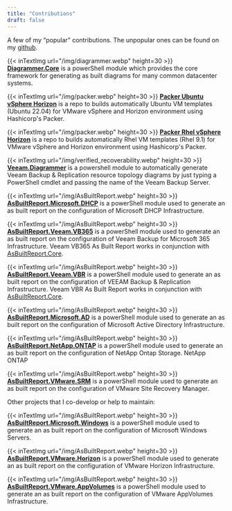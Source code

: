 ```yaml
---
title: "Contributions"
draft: false
---
```


A few of my “popular” contributions. The unpopular ones can be found on my [github](https://github.com/rebelinux).

{{< inTextImg url="/img/diagrammer.webp" height=30 >}}
**[Diagrammer.Core](https://github.com/rebelinux/Diagrammer.Core)** is a powerShell module which provides the core framework for generating as built diagrams for many common datacenter systems.

{{< inTextImg url="/img/packer.webp" height=30 >}}
**[Packer Ubuntu vSphere Horizon](https://github.com/rebelinux/packer-ubuntu-vsphere-horizon-iso)** is a repo to builds automatically Ubuntu VM templates (Ubuntu 22.04) for VMware vSphere and Horizon environment using Hashicorp's Packer.

{{< inTextImg url="/img/packer.webp" height=30 >}}
**[Packer Rhel vSphere Horizon](https://github.com/rebelinux/packer-rhel-vsphere-horizon-iso)** is a repo to builds automatically Rhel VM templates (Rhel 9.1) for VMware vSphere and Horizon environment using Hashicorp's Packer.

{{< inTextImg url="/img/verified_recoverability.webp" height=30 >}}
**[Veeam.Diagrammer](https://github.com/rebelinux/Veeam.Diagrammer)** is a powershell module to automatically generate Veeam Backup & Replication resource topology diagrams by just typing a PowerShell cmdlet and passing the name of the Veeam Backup Server.

{{< inTextImg url="/img/AsBuiltReport.webp" height=30 >}}
**[AsBuiltReport.Microsoft.DHCP](https://github.com/AsBuiltReport/AsBuiltReport.Microsoft.DHCP)** is a powerShell module used to generate an as built report on the configuration of Microsoft DHCP Infrastructure.

{{< inTextImg url="/img/AsBuiltReport.webp" height=30 >}}
**[AsBuiltReport.Veeam.VB365](https://github.com/AsBuiltReport/AsBuiltReport.Veeam.VB365)** is a powerShell module used to generate an as built report on the configuration of Veeam Backup for Microsoft 365 Infrastructure. Veeam VB365 As Built Report works in conjunction with [AsBuiltReport.Core](https://github.com/AsBuiltReport/AsBuiltReport.Core).

{{< inTextImg url="/img/AsBuiltReport.webp" height=30 >}}
**[AsBuiltReport.Veeam.VBR](https://github.com/AsBuiltReport/AsBuiltReport.Veeam.VBR)** is a powerShell module used to generate an as built report on the configuration of VEEAM Backup & Replication Infrastructure. Veeam VBR As Built Report works in conjunction with [AsBuiltReport.Core](https://github.com/AsBuiltReport/AsBuiltReport.Core).

{{< inTextImg url="/img/AsBuiltReport.webp" height=30 >}}
**[AsBuiltReport.Microsoft.AD](https://github.com/AsBuiltReport/AsBuiltReport.Microsoft.AD)** is a powerShell module used to generate an as built report on the configuration of Microsoft Active Directory Infrastructure.

{{< inTextImg url="/img/AsBuiltReport.webp" height=30 >}}
**[AsBuiltReport.NetApp.ONTAP](https://github.com/AsBuiltReport/AsBuiltReport.NetApp.ONTAP)** is a powerShell module used to generate an as built report on the configuration of NetApp Ontap Storage. NetApp ONTAP

{{< inTextImg url="/img/AsBuiltReport.webp" height=30 >}}
**[AsBuiltReport.VMware.SRM](https://github.com/AsBuiltReport/AsBuiltReport.VMware.SRM)** is a powerShell module used to generate an as built report on the configuration of VMware Site Recovery Manager.

Other projects that I co-develop or help to maintain:

{{< inTextImg url="/img/AsBuiltReport.webp" height=30 >}}
**[AsBuiltReport.Microsoft.Windows](https://github.com/AsBuiltReport/AsBuiltReport.Microsoft.Windows)** is a powerShell module used to generate an as built report on the configuration of Microsoft Windows Servers.

{{< inTextImg url="/img/AsBuiltReport.webp" height=30 >}}
**[AsBuiltReport.VMware.Horizon](https://github.com/AsBuiltReport/AsBuiltReport.VMware.Horizon)** is a powerShell module used to generate an as built report on the configuration of VMware Horizon Infrastructure.

{{< inTextImg url="/img/AsBuiltReport.webp" height=30 >}}
**[AsBuiltReport.VMware.AppVolumes](https://github.com/AsBuiltReport/AsBuiltReport.VMware.AppVolumes)** is a powerShell module used to generate an as built report on the configuration of VMware AppVolumes Infrastructure.
